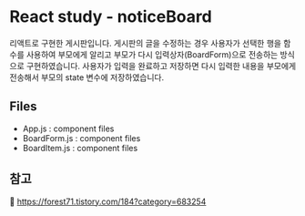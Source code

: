 # React study - noticeBoard

리액트로 구현한 게시판입니다. 게시판의 글을 수정하는 경우 사용자가 선택한 행을 함수를 사용하여 부모에게 알리고 부모가 다시 입력상자(BoardForm)으로 전송하는 방식으로 구현하였습니다. 사용자가 입력을 완료하고 저장하면 다시 입력한 내용을 부모에게 전송해서 부모의 state 변수에 저장하였습니다. 

## Files
* App.js : component files
* BoardForm.js : component files
* BoardItem.js : component files

## 참고
📕 https://forest71.tistory.com/184?category=683254
